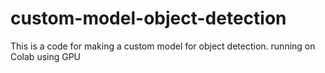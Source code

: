 # custom-model-object-detection

This is a code for making a custom model for object detection. running on Colab using GPU
